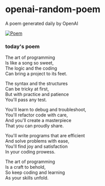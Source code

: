 
# openai-random-poem
 A poem generated daily by OpenAI

[![Poem](https://github.com/fbiego/openai-random-poem/actions/workflows/main.yml/badge.svg)](https://github.com/fbiego/openai-random-poem/actions/workflows/main.yml)

### today's poem  
  
The art of programming  
Is like a song so sweet,  
The logic and the coding  
Can bring a project to its feet.  
  
The syntax and the structures  
Can be tricky at first,  
But with practice and patience  
You'll pass any test.  
  
You'll learn to debug and troubleshoot,  
You'll refactor code with care,  
And you'll create a masterpiece  
That you can proudly share.  
  
You'll write programs that are efficient  
And solve problems with ease,  
You'll find joy and satisfaction  
In your coding prowess.  
  
The art of programming  
Is a craft to behold,  
So keep coding and learning  
As your skills unfold.